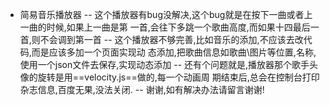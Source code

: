  - 简易音乐播放器
  -- 这个播放器有bug没解决,这个bug就是在按下一曲或者上一曲的时候,如果上一曲是第      一首,会往下多跳一个歌曲高度,而如果十四最后一首,则不会调到第一首
  -- 这个播放器不够完善,比如音乐的添加,不应该去改代码,而是应该多加一个页面实现动     态添加,把歌曲信息如歌曲\图片等位置,名称,使用一个json文件去保存,实现动态添加
  -- 还有个问题就是,播放器那个歌手头像的旋转是用==velocity.js==做的,每一个动画周     期结束后,总会在控制台打印杂志信息,百度无果,没法关闭.
  -- 谢谢,如有解决办法请留言谢谢!
